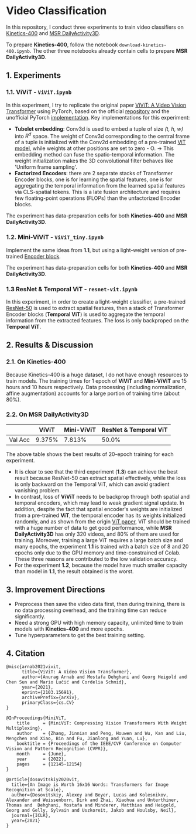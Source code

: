 # Video Classification
In this repository, I conduct three experiments to train video classifiers on [Kinetics-400](https://github.com/cvdfoundation/kinetics-dataset) and [MSR DailyActivity3D](https://sites.google.com/view/wanqingli/data-sets/msr-dailyactivity3d).

To prepare  **Kinetics-400**, follow the notebook `download-kinetics-400.ipynb`.
The other three notebooks already contain cells to prepare **MSR DailyActivity3D**.

## 1. Experiments
### 1.1. ViViT - `ViViT.ipynb`
In this experiment, I try to replicate the original paper [ViViT: A Video Vision Transformer](https://arxiv.org/abs/2103.15691) using PyTorch, based on the official [repository](https://github.com/google-research/scenic/tree/main/scenic/projects/vivit) and the unofficial PyTorch [implementation](https://github.com/rishikksh20/ViViT-pytorch).
Key implementations for this experiment:  
- **Tubelet embedding**: Conv3d is used to embed a tuple of size *(t, h, w)* into $R^d$ space. The weight of Conv3d corresponding to the central frame of a tuple is initialized with the Conv2d embedding of a pre-trained [ViT model](https://huggingface.co/google/vit-base-patch16-224), while weights at other positions are set to zero - O. &rarr; This embedding method can fuse the spatio-temporal information. The weight initialization makes the 3D convolutional filter behaves like 'Uniform frame sampling'.
- **Factorized Encoders**: there are 2 separate stacks of Transformer Encoder blocks, one is for learning the spatial features, one is for aggregating the temporal information from the learned spatial features via CLS-spatial tokens. This is a late fusion architecture and requires few floating-point operations (FLOPs) than the unfactorized Encoder blocks.

The experiment has data-preparation cells for both **Kinetics-400** and **MSR DailyActivity3D**.

### 1.2. Mini-ViViT - `ViViT_tiny.ipynb`
Implement the same ideas from **1.1**, but using a light-weight version of pre-trained [Encoder block](https://github.com/microsoft/Cream/tree/main/MiniViT/Mini-DeiT).

The experiment has data-preparation cells for both **Kinetics-400** and **MSR DailyActivity3D**.

### 1.3 ResNet & Temporal ViT - `resnet-vit.ipynb`
In this experiment, in order to create a light-weight classifier, a pre-trained [ResNet-50](https://huggingface.co/microsoft/resnet-50) is used to extract spatial features, then a stack of Transformer Encoder blocks (**Temporal ViT**) is used to aggregate the temporal information from the extracted features. The loss is only backproped on the **Temporal ViT**.

## 2. Results & Discussion
### 2.1. On Kinetics-400
Because Kinetics-400 is a huge dataset, I do not have enough resources to train models. The training times for 1 epoch of **ViViT** and **Mini-ViViT** are 15 hours and 10 hours respectively.
Data processing (including normalization, affine augmentation) accounts for a large portion of training time (about 80%).
### 2.2. On MSR DailyActivity3D
|         | ViViT | Mini-ViViT | ResNet & Temporal ViT |
|---------|-------|------------|-----------------------|
| Val Acc | 9.375% | 7.813%     | 50.0%                |

The above table shows the best results of 20-epoch training for each experiment. 
- It is clear to see that the third experiment (**1.3**) can achieve the best result because ResNet-50 can extract spatial effectively, while the loss is only backward on the Temporal ViT, which can avoid gradient vanishing problem. 
- In contrast, loss of **ViViT** needs to be backprop through both spatial and temporal encoders, which may lead to weak gradient signal update. In addition, despite the fact that spatial encoder's weights are initialized from a pre-trained **ViT**, the temporal encoder has its weights initialized randomly, and as shown from the origin [ViT paper](https://arxiv.org/abs/2010.11929), ViT should be trained with a huge number of data to get good performance, while **MSR DailyActivity3D** has only 320 videos, and 80% of them are used for training. Moreover, training a large ViT requires a large batch size and many epochs, the experiment **1.1** is trained with a batch size of 8 and 20 epochs only due to the GPU memory and time-constrained of Colab. These three reasons are contributed to the low validation accuracy.
- For the experiment **1.2**, because the model have much smaller capacity than model in **1.1**, the result obtained is the worst.

## 3. Improvement Directions
- Preprocess then save the video data first, then during training, there is no data processing overhead, and the training time can reduce significantly.
- Need a strong GPU with high memory capacity, unlimited time to train models with **Kinetics-400** and more epochs.
- Tune hyperparameters to get the best training setting.

## 4. Citation
```
@misc{arnab2021vivit,
      title={ViViT: A Video Vision Transformer}, 
      author={Anurag Arnab and Mostafa Dehghani and Georg Heigold and Chen Sun and Mario Lučić and Cordelia Schmid},
      year={2021},
      eprint={2103.15691},
      archivePrefix={arXiv},
      primaryClass={cs.CV}
}
```
```
@InProceedings{MiniViT,
    title     = {MiniViT: Compressing Vision Transformers With Weight Multiplexing},
    author    = {Zhang, Jinnian and Peng, Houwen and Wu, Kan and Liu, Mengchen and Xiao, Bin and Fu, Jianlong and Yuan, Lu},
    booktitle = {Proceedings of the IEEE/CVF Conference on Computer Vision and Pattern Recognition (CVPR)},
    month     = {June},
    year      = {2022},
    pages     = {12145-12154}
}
```
```
@article{dosovitskiy2020vit,
  title={An Image is Worth 16x16 Words: Transformers for Image Recognition at Scale},
  author={Dosovitskiy, Alexey and Beyer, Lucas and Kolesnikov, Alexander and Weissenborn, Dirk and Zhai, Xiaohua and Unterthiner, Thomas and  Dehghani, Mostafa and Minderer, Matthias and Heigold, Georg and Gelly, Sylvain and Uszkoreit, Jakob and Houlsby, Neil},
  journal={ICLR},
  year={2021}
}
```
